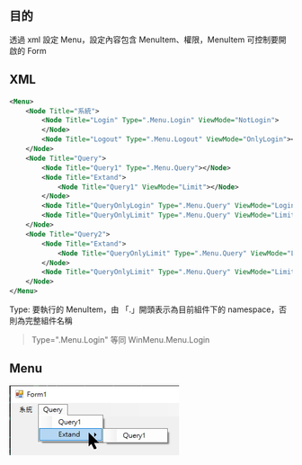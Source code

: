 ## 目的
透過 xml 設定 Menu，設定內容包含 MenuItem、權限，MenuItem 可控制要開啟的 Form

## XML
```xml
<Menu>
	<Node Title="系統">
		<Node Title="Login" Type=".Menu.Login" ViewMode="NotLogin">
		</Node>
		<Node Title="Logout" Type=".Menu.Logout" ViewMode="OnlyLogin"></Node>
	</Node>
	<Node Title="Query">
		<Node Title="Query1" Type=".Menu.Query"></Node>
		<Node Title="Extand">
			<Node Title="Query1" ViewMode="Limit"></Node>
		</Node>
		<Node Title="QueryOnlyLogin" Type=".Menu.Query" ViewMode="Login" AccessString=":Query"></Node>
		<Node Title="QueryOnlyLimit" Type=".Menu.Query" ViewMode="Limit" AccessString="User:QueryX"></Node>
	</Node>
	<Node Title="Query2">
		<Node Title="Extand">
			<Node Title="QueryOnlyLimit" Type=".Menu.Query" ViewMode="Limit" AccessString=":Query"></Node>
		</Node>
		<Node Title="QueryOnlyLimit" Type=".Menu.Query" ViewMode="Limit" AccessString=":Query"></Node>
	</Node>
</Menu>
```

Type: 要執行的 MenuItem，由 「.」開頭表示為目前組件下的 namespace，否則為完整組件名稱
> Type=".Menu.Login"
等同 WinMenu.Menu.Login

## Menu
![](asserts/form-menu.jpg)
